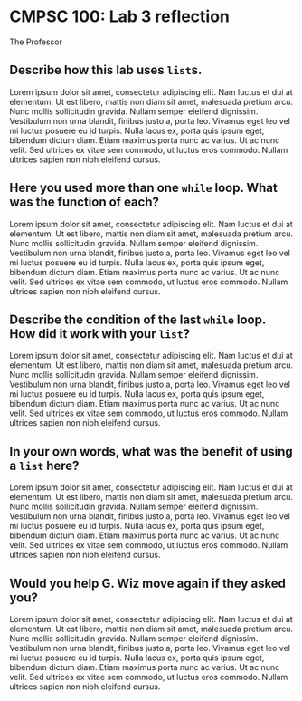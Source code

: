 # CMPSC 100: Lab 3 reflection

The Professor

## Describe how this lab uses `list`s.

Lorem ipsum dolor sit amet, consectetur adipiscing elit. Nam luctus et dui at elementum. Ut est libero, mattis non diam sit amet, malesuada pretium arcu. Nunc mollis sollicitudin gravida. Nullam semper eleifend dignissim. Vestibulum non urna blandit, finibus justo a, porta leo. Vivamus eget leo vel mi luctus posuere eu id turpis. Nulla lacus ex, porta quis ipsum eget, bibendum dictum diam. Etiam maximus porta nunc ac varius. Ut ac nunc velit. Sed ultrices ex vitae sem commodo, ut luctus eros commodo. Nullam ultrices sapien non nibh eleifend cursus. 

## Here you used more than one `while` loop. What was the function of each?

Lorem ipsum dolor sit amet, consectetur adipiscing elit. Nam luctus et dui at elementum. Ut est libero, mattis non diam sit amet, malesuada pretium arcu. Nunc mollis sollicitudin gravida. Nullam semper eleifend dignissim. Vestibulum non urna blandit, finibus justo a, porta leo. Vivamus eget leo vel mi luctus posuere eu id turpis. Nulla lacus ex, porta quis ipsum eget, bibendum dictum diam. Etiam maximus porta nunc ac varius. Ut ac nunc velit. Sed ultrices ex vitae sem commodo, ut luctus eros commodo. Nullam ultrices sapien non nibh eleifend cursus. 

## Describe the condition of the last `while` loop. How did it work with your `list`?

Lorem ipsum dolor sit amet, consectetur adipiscing elit. Nam luctus et dui at elementum. Ut est libero, mattis non diam sit amet, malesuada pretium arcu. Nunc mollis sollicitudin gravida. Nullam semper eleifend dignissim. Vestibulum non urna blandit, finibus justo a, porta leo. Vivamus eget leo vel mi luctus posuere eu id turpis. Nulla lacus ex, porta quis ipsum eget, bibendum dictum diam. Etiam maximus porta nunc ac varius. Ut ac nunc velit. Sed ultrices ex vitae sem commodo, ut luctus eros commodo. Nullam ultrices sapien non nibh eleifend cursus. 

## In your own words, what was the benefit of using a `list` here?

Lorem ipsum dolor sit amet, consectetur adipiscing elit. Nam luctus et dui at elementum. Ut est libero, mattis non diam sit amet, malesuada pretium arcu. Nunc mollis sollicitudin gravida. Nullam semper eleifend dignissim. Vestibulum non urna blandit, finibus justo a, porta leo. Vivamus eget leo vel mi luctus posuere eu id turpis. Nulla lacus ex, porta quis ipsum eget, bibendum dictum diam. Etiam maximus porta nunc ac varius. Ut ac nunc velit. Sed ultrices ex vitae sem commodo, ut luctus eros commodo. Nullam ultrices sapien non nibh eleifend cursus. 

## Would you help G. Wiz move again if they asked you?

Lorem ipsum dolor sit amet, consectetur adipiscing elit. Nam luctus et dui at elementum. Ut est libero, mattis non diam sit amet, malesuada pretium arcu. Nunc mollis sollicitudin gravida. Nullam semper eleifend dignissim. Vestibulum non urna blandit, finibus justo a, porta leo. Vivamus eget leo vel mi luctus posuere eu id turpis. Nulla lacus ex, porta quis ipsum eget, bibendum dictum diam. Etiam maximus porta nunc ac varius. Ut ac nunc velit. Sed ultrices ex vitae sem commodo, ut luctus eros commodo. Nullam ultrices sapien non nibh eleifend cursus. 